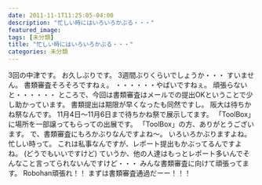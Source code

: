 ```yaml
---
date: 2011-11-1T11:25:05-04:00
description: "忙しい時にはいろいろかぶる・・・"
featured_image: 
tags: [未分類]
title: "忙しい時にはいろいろかぶる・・・"
categories: 未分類
---
```


3回の中津です。
お久しぶりです。
3週間ぶりくらいでしょうか・・・
すいません。
書類審査そろそろですねぇ。
・・・・・・やばいですねぇ。
頑張らないと・・・・・・
ところで、今回は書類審査はメールでの提出OKということで少し助かっています。
書類提出は期限が早くなったも同然ですし。
阪大は待ちかね祭なんです。
11月4日〜11月6日まで待ちかね祭で展示してます。
「ToolBox」に場所を一部譲ってもらっての出展です。
「ToolBox」の方、ありがとうございます。
で、書類審査にもろかぶりなんですよね〜。
いろいろかぶりますよね。忙しい時って。
これは私事なんですが、レポート提出もかぶってるんですよね。 (どうでもいいですけど)
ていうか、他の人達はもっとレポート多いんでそんなこと言ってられないんですけど・・・
みんな書類審査に向けて頑張ってます。
Robohan頑張れ！！
まずは書類審査通過だーー！！！
